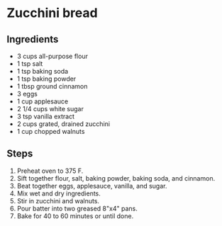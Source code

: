 # Zucchini bread

## Ingredients
* 3 cups all-purpose flour
* 1 tsp salt
* 1 tsp baking soda
* 1 tsp baking powder
* 1 tbsp ground cinnamon
* 3 eggs
* 1 cup applesauce
* 2 1/4 cups white sugar
* 3 tsp vanilla extract
* 2 cups grated, drained zucchini
* 1 cup chopped walnuts

## Steps
1. Preheat oven to 375 F.
1. Sift together flour, salt, baking powder, baking soda, and cinnamon.
1. Beat together eggs, applesauce, vanilla, and sugar.
1. Mix wet and dry ingredients.
1. Stir in zucchini and walnuts.
1. Pour batter into two greased 8"x4" pans.
1. Bake for 40 to 60 minutes or until done.
